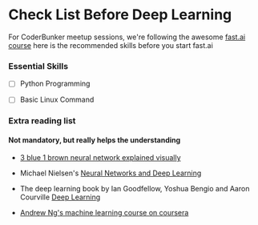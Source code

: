 # Check List Before Deep Learning

For CoderBunker meetup sessions, we're following the awesome [fast.ai course](course.fast.ai) here is the recommended skills before you start fast.ai

### Essential Skills

* [ ] Python Programming

* [ ] Basic Linux Command

### Extra reading list

#### Not mandatory, but really helps the understanding 

* [3 blue 1 brown neural network explained visually](https://www.youtube.com/playlist?list=PLZHQObOWTQDNU6R1_67000Dx_ZCJB-3pi)

* Michael Nielsen's [Neural Networks and Deep Learning](http://neuralnetworksanddeeplearning.com/index.html)

* The deep learning book by Ian Goodfellow, Yoshua Bengio and Aaron Courville [Deep Learning](http://www.deeplearningbook.org/front_matter.pdf)

* [Andrew Ng's machine learning course on coursera](https://www.coursera.org/learn/machine-learning/home/welcome)



